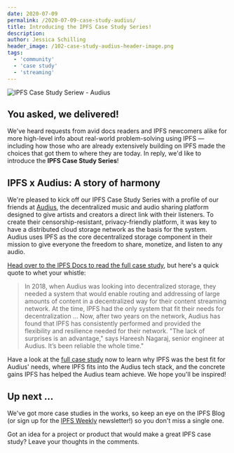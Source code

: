 ```yaml
---
date: 2020-07-09
permalink: /2020-07-09-case-study-audius/
title: Introducing the IPFS Case Study Series!
description:
author: Jessica Schilling
header_image: /102-case-study-audius-header-image.png
tags:
  - 'community'
  - 'case study'
  - 'streaming'
---
```


![IPFS Case Study Seriew - Audius](/102-case-study-audius-header-image.jpg)

## You asked, we delivered!

We've heard requests from avid docs readers and IPFS newcomers alike for more high-level info about real-world problem-solving using IPFS — including how those who are already extensively building on IPFS made the choices that got them to where they are today. In reply, we'd like to introduce the **IPFS Case Study Series**!

## IPFS x Audius: A story of harmony

We're pleased to kick off our IPFS Case Study Series with a profile of our friends at [Audius](http://audius.co/), the decentralized music and audio sharing platform designed to give artists and creators a direct link with their listeners. To create their censorship-resistant, privacy-friendly platform, it was key to have a distributed cloud storage network as the basis for the system. Audius uses IPFS as the core decentralized storage component in their mission to give everyone the freedom to share, monetize, and listen to any audio.

[Head over to the IPFS Docs to read the full case study](https://docs.ipfs.io/concepts/case-study-audius/), but here's a quick quote to whet your whistle:

> In 2018, when Audius was looking into decentralized storage, they needed a system that would enable routing and addressing of large amounts of content in a decentralized way for their content streaming network. At the time, IPFS had the only system that fit their needs for decentralization ... Now, after two years on the network, Audius has found that IPFS has consistently performed and provided the flexibility and resilience needed for their network. "The lack of surprises is an advantage," says Hareesh Nagaraj, senior engineer at Audius. It’s been reliable the whole time."

Have a look at the [full case study](https://docs.ipfs.io/concepts/case-study-audius/) now to learn why IPFS was the best fit for Audius' needs, where IPFS fits into the Audius tech stack, and the concrete gains IPFS has helped the Audius team achieve. We hope you'll be inspired!

## Up next ...

We've got more case studies in the works, so keep an eye on the IPFS Blog (or sign up for the [IPFS Weekly](https://ipfs.us4.list-manage.com/subscribe?u=25473244c7d18b897f5a1ff6b&id=cad54b2230) newsletter!) so you don't miss a single one.

Got an idea for a project or product that would make a great IPFS case study? Leave your thoughts in the comments.
